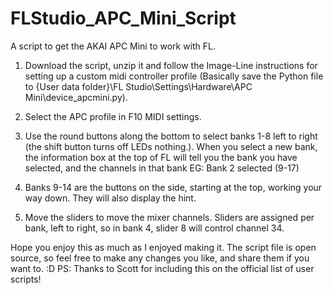 # FLStudio_APC_Mini_Script
A script to get the AKAI APC Mini to work with FL. 

1) Download the script, unzip it and follow the Image-Line instructions for setting up a custom midi controller profile (Basically save the Python file to {User data folder}\FL Studio\Settings\Hardware\APC Mini\device_apcmini.py).

2) Select the APC profile in F10 MIDI settings.

3) Use the round buttons along the bottom to select banks 1-8 left to right (the shift button turns off LEDs nothing.). When you select a new bank, the information box at the top of FL will tell you the bank you have selected, and the channels in that bank EG: Bank 2 selected (9-17)

4) Banks 9-14 are the buttons on the side, starting at the top, working your way down. They will also display the hint.

5) Move the sliders to move the mixer channels. Sliders are assigned per bank, left to right, so in bank 4, slider 8 will control channel 34.

Hope you enjoy this as much as I enjoyed making it. The script file is open source, so feel free to make any changes you like, and share them if you want to. :D
PS: Thanks to Scott for including this on the official list of user scripts!
